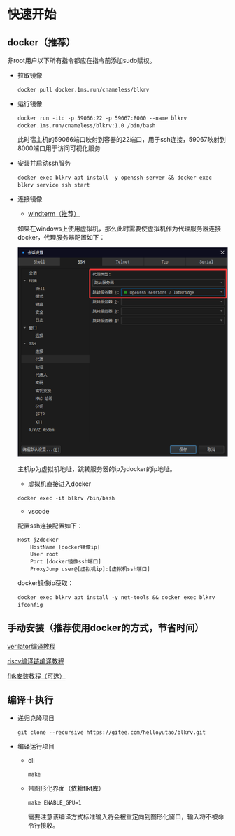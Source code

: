 # 快速开始

## docker（推荐）

非root用户以下所有指令都应在指令前添加sudo赋权。

+ 拉取镜像

    `docker pull docker.1ms.run/cnameless/blkrv`

+ 运行镜像

    `docker run -itd -p 59066:22 -p 59067:8000 --name blkrv docker.1ms.run/cnameless/blkrv:1.0 /bin/bash`

    此时宿主机的59066端口映射到容器的22端口，用于ssh连接，59067映射到8000端口用于访问可视化服务

+ 安装并启动ssh服务

    `docker exec blkrv apt install -y openssh-server && docker exec blkrv service ssh start`

+ 连接镜像

    - [windterm（推荐）](https://github.com/kingToolbox/WindTerm/releases)
    
    如果在windows上使用虚拟机，那么此时需要使虚拟机作为代理服务器连接docker，代理服务器配置如下：

    ![alt text](image.png)

    主机ip为虚拟机地址，跳转服务器的ip为docker的ip地址。

    - 虚拟机直接进入docker

    `docker exec -it blkrv /bin/bash`

    - vscode

    配置ssh连接配置如下：
    ```config
    Host j2docker
        HostName [docker镜像ip]
        User root
        Port [docker镜像ssh端口]
        ProxyJump user@[虚拟机ip]:[虚拟机ssh端口]
    ```
    docker镜像ip获取：

    `docker exec blkrv apt install -y net-tools && docker exec blkrv ifconfig`

## 手动安装（推荐使用docker的方式，节省时间）

[verilator编译教程](../tools/verilator/verilator.html)

[riscv编译链编译教程](../tools/riscv-elf-unknown-gcc/gcc.html)

[fltk安装教程（可选）](../tools/fltk/fltk.html)

## 编译＋执行

+ 递归克隆项目
    
    `git clone --recursive https://gitee.com/helloyutao/blkrv.git`

+ 编译运行项目

    - cli
    
        `make`
    
    - 带图形化界面（依赖flkt库）

        `make ENABLE_GPU=1`

        需要注意该编译方式标准输入将会被重定向到图形化窗口，输入将不被命令行接收。